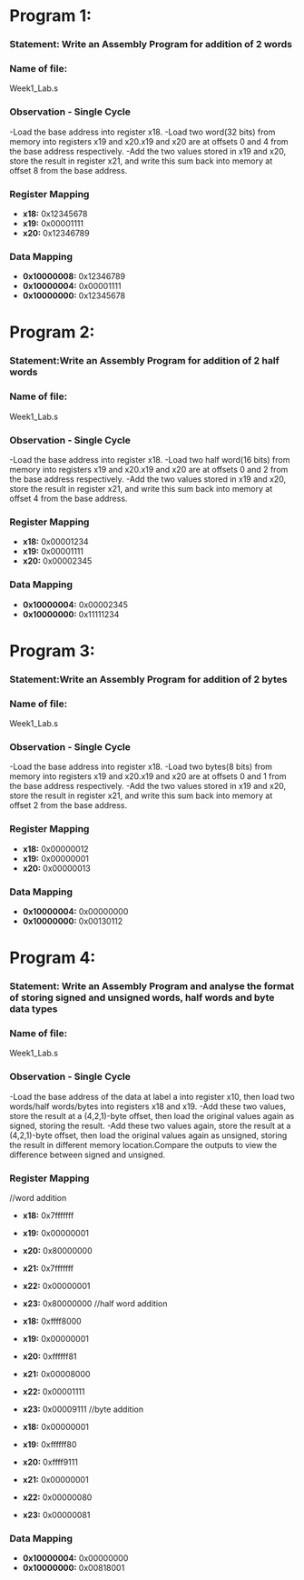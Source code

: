 # Program 1: 
### Statement: Write an Assembly Program for addition of 2 words

### Name of file:
Week1_Lab.s

### Observation - Single Cycle
-Load the base address into register x18.
-Load two word(32 bits) from memory into registers x19 and x20.x19 and x20 are at offsets 0 and 4 from the base address respectively.
-Add the two values stored in x19 and x20, store the result in register x21, and write this sum back into memory at offset 8 from the base address.
 
### Register Mapping
- **x18:** 0x12345678
- **x19:** 0x00001111
- **x20:** 0x12346789
### Data Mapping
- **0x10000008:** 0x12346789
- **0x10000004:** 0x00001111
- **0x10000000:** 0x12345678


# Program 2: 
### Statement:Write an Assembly Program for addition of 2 half words

### Name of file:
Week1_Lab.s

### Observation - Single Cycle
-Load the base address into register x18.
-Load two half word(16 bits) from memory into registers x19 and x20.x19 and x20 are at offsets 0 and 2 from the base address respectively.
-Add the two values stored in x19 and x20, store the result in register x21, and write this sum back into memory at offset 4 from the base address.
 
### Register Mapping
- **x18:** 0x00001234
- **x19:** 0x00001111
- **x20:** 0x00002345
### Data Mapping
- **0x10000004:** 0x00002345
- **0x10000000:** 0x11111234 


# Program 3: 
### Statement:Write an Assembly Program for addition of 2 bytes

### Name of file:
Week1_Lab.s

### Observation - Single Cycle
-Load the base address into register x18.
-Load two bytes(8 bits) from memory into registers x19 and x20.x19 and x20 are at offsets 0 and 1 from the base address respectively.
-Add the two values stored in x19 and x20, store the result in register x21, and write this sum back into memory at offset 2 from the base address.
 
### Register Mapping
- **x18:** 0x00000012
- **x19:** 0x00000001
- **x20:** 0x00000013
### Data Mapping
- **0x10000004:** 0x00000000
- **0x10000000:** 0x00130112 


# Program 4: 
### Statement: Write an Assembly Program and analyse the format of storing signed and unsigned words, half words and byte data types

### Name of file:
Week1_Lab.s

### Observation - Single Cycle
-Load the base address of the data at label a into register x10, then load two words/half words/bytes into registers x18 and x19.
-Add these two values, store the result at a (4,2,1)-byte offset, then load the original values again as signed, storing the result.
-Add these two values again, store the result at a (4,2,1)-byte offset, then load the original values again as unsigned, storing the result in different memory location.Compare the outputs to view the difference between signed and unsigned.
### Register Mapping
//word addition
- **x18:** 0x7fffffff
- **x19:** 0x00000001
- **x20:** 0x80000000

- **x21:** 0x7fffffff
- **x22:** 0x00000001
- **x23:** 0x80000000
//half word addition
- **x18:** 0xffff8000
- **x19:** 0x00000001
- **x20:** 0xffffff81

- **x21:** 0x00008000
- **x22:** 0x00001111
- **x23:** 0x00009111
//byte addition
- **x18:** 0x00000001
- **x19:** 0xffffff80
- **x20:** 0xffff9111

- **x21:** 0x00000001
- **x22:** 0x00000080
- **x23:** 0x00000081

### Data Mapping
- **0x10000004:** 0x00000000
- **0x10000000:** 0x00818001

